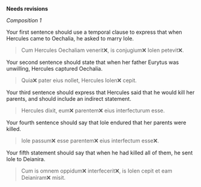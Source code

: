 **Needs revisions**

*Composition 1*

Your first sentence should use a temporal clause to express that when Hercules came to Oechalia, he asked to marry Iole.

> Cum Hercules Oechaliam venerit❌, is conjugium❌ Iolen petevit❌.

Your second sentence should state that when her father Eurytus was unwilling, Hercules captured Oechalia.

> Quia❌ pater eius nollet, Hercules Iolen❌ cepit.

Your third sentence should express that Hercules said that he would kill her parents, and should include an indirect statement.

> Hercules dixit, eum❌ parentem❌ eius interfecturum esse.

Your fourth sentence should say that Iole endured that her parents were killed.

> Iole passum❌ esse parentem❌ eius interfectum esse❌.

Your fifth statement should say that when he had killed all of them, he sent Iole to Deianira.

> Cum is omnem oppidum❌ interfecerit❌, is Iolen cepit et eam Deianiram❌ misit.




